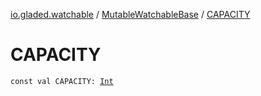[io.gladed.watchable](../index.md) / [MutableWatchableBase](index.md) / [CAPACITY](./-c-a-p-a-c-i-t-y.md)

# CAPACITY

`const val CAPACITY: `[`Int`](https://kotlinlang.org/api/latest/jvm/stdlib/kotlin/-int/index.html)